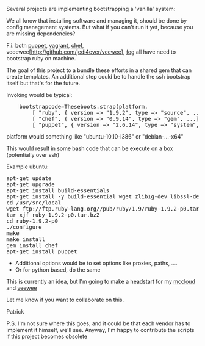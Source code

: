 Several projects are implementing bootstrapping a 'vanilla' system:

We all know that installing software and managing it, should be done by config management systems.
But what if you can't run it yet, because you are missing dependencies?

F.i. both [puppet](http://puppetlabs.com), [vagrant](http://vagrantup.com), [chef](http://opscode.com), veeewee[http://github.com/jedi4ever/veewee], [fog](http://github.com/geemus/fog) all have need to bootstrap ruby on machine. 

The goal of this project to a bundle these efforts in a shared gem that can create templates.
An additional step could be to handle the ssh bootstrap itself but that's for the future.

Invoking would be typical:
<pre>
	bootstrapcode=Theseboots.strap(platform,
		[ "ruby", { version => "1.9.2", type => "source", ... ],
		[ "chef", { version => "0.9.14", type => "gem", ...],
		[ "puppet", { version => "2.6.14", type => "system", ...],
</pre>

platform would something like "ubuntu-10.10-i386" or "debian-...-x64"

This would result in some bash code that can be execute on a box (potentially over ssh)

Example ubuntu:
<pre>
apt-get update
apt-get upgrade
apt-get install build-essentials
apt-get install -y build-essential wget zlib1g-dev libssl-dev libffi-dev
cd /usr/src/local
wget ftp://ftp.ruby-lang.org//pub/ruby/1.9/ruby-1.9.2-p0.tar.bz2
tar xjf ruby-1.9.2-p0.tar.bz2
cd ruby-1.9.2-p0
./configure
make
make install
gem install chef
apt-get install puppet
</pre>

- Additional options would be to set options like proxies, paths, ....
- Or for python based, do the same

This is currently an idea, but I'm going to make a headstart for my [mccloud](http://github.com/jedi4ever/mccloud) and [veewee](http://github.com/jedi4ever/veewee)

Let me know if you want to collaborate on this. 

Patrick

P.S.  I'm not sure where this goes, and it could be that each vendor has to implement it himself, we'll see. Anyway, I'm happy to contribute the scripts if this project becomes obsolete
